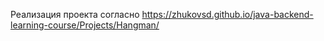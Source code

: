Реализация проекта согласно https://zhukovsd.github.io/java-backend-learning-course/Projects/Hangman/
